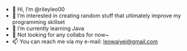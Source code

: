 - 👋 Hi, I’m @rileyleo00
- 👀 I’m interested in creating random stuff that ultimately improve my programming skillset
- 🌱 I’m currently learning Java
- 💞️ Not looking for any collabs for now~
- 📫 You can reach me via my e-mail: leowaiyei@gmail.com
                            



